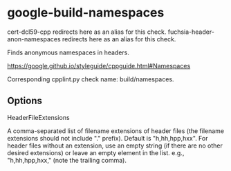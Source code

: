 google-build-namespaces
=======================

<span class="title-ref">cert-dcl59-cpp</span> redirects here as an alias
for this check. <span
class="title-ref">fuchsia-header-anon-namespaces</span> redirects here
as an alias for this check.

Finds anonymous namespaces in headers.

<https://google.github.io/styleguide/cppguide.html#Namespaces>

Corresponding cpplint.py check name: <span
class="title-ref">build/namespaces</span>.

Options
-------

HeaderFileExtensions

A comma-separated list of filename extensions of header files (the
filename extensions should not include "." prefix). Default is
"h,hh,hpp,hxx". For header files without an extension, use an empty
string (if there are no other desired extensions) or leave an empty
element in the list. e.g., "h,hh,hpp,hxx," (note the trailing comma).
